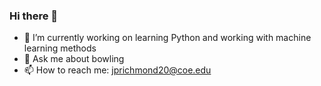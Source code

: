 ### Hi there 👋
- 🔭 I’m currently working on learning Python and working with machine learning methods
- 💬 Ask me about bowling
- 📫 How to reach me: jprichmond20@coe.edu
<!--
**jprichmond20/jprichmond20** is a ✨ _special_ ✨ repository because its `README.md` (this file) appears on your GitHub profile.

Here are some ideas to get you started:

- 🔭 I’m currently working on ...
- 🌱 I’m currently learning ...
- 👯 I’m looking to collaborate on ...
- 🤔 I’m looking for help with ...
- 💬 Ask me about ...
- 📫 How to reach me: ...
- 😄 Pronouns: ...
- ⚡ Fun fact: ...
-->
